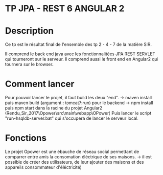 # TP JPA - REST 6 ANGULAR 2

<h1>Description</h1>
Ce tp est le résultat final de l'ensemble des tp 2 - 4 - 7 de la matière SIR.

Il comprend le back end java avec les fonctionnalitées JPA REST SERVLET qui tourneront sur le serveur.
Il comprend aussi le front end en Angular2 qui tournera sur le browser.

<h1>Comment lancer</h1>
Pour pouvoir lancer le projet, il faut build les deux "end".
    -> maven install puis maven build (argument : tomcat7:run) pour le backend
    -> npm install puis npm start dans la racine du projet Angular2       
                  (Rendu_Sir_2017\Opower\src\main\webapp\OPower)
Puis lancer le script "run-hsqldb-server.bat" qui s'occupera de lancer le serveur local.

<h1>Fonctions</h1>
Le projet Opower est une ébauche de réseau social permettant de comparrer entre amis la consomation éléctrique de ses maisons.
  -> il est possible de créer des utilisateurs, de leur ajouter des maisons et des appareils consommateur d'éléctricité)
